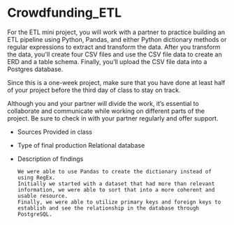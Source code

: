 # Crowdfunding_ETL
For the ETL mini project, you will work with a partner to practice building an ETL pipeline using Python, Pandas, and either Python dictionary methods or regular expressions to extract and transform the data. After you transform the data, you'll create four CSV files and use the CSV file data to create an ERD and a table schema. Finally, you’ll upload the CSV file data into a Postgres database.

Since this is a one-week project, make sure that you have done at least half of your project before the third day of class to stay on track.

Although you and your partner will divide the work, it’s essential to collaborate and communicate while working on different parts of the project. Be sure to check in with your partner regularly and offer support.

- Sources
    Provided in class
    
    
- Type of final production 
Relational database

- Description of findings

      We were able to use Pandas to create the dictionary instead of using RegEx. 
      Initially we started with a dataset that had more than relevant information, we were able to sort that into a more coherent and usable resource. 
      Finally, we were able to utilize primary keys and foreign keys to establish and see the relationship in the database through PostgreSQL. 


